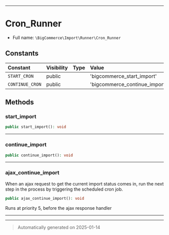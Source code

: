 ***

# Cron_Runner





* Full name: `\BigCommerce\Import\Runner\Cron_Runner`


## Constants

| Constant | Visibility | Type | Value |
|:---------|:-----------|:-----|:------|
|`START_CRON`|public| |&#039;bigcommerce_start_import&#039;|
|`CONTINUE_CRON`|public| |&#039;bigcommerce_continue_import&#039;|


## Methods


### start_import



```php
public start_import(): void
```












***

### continue_import



```php
public continue_import(): void
```












***

### ajax_continue_import

When an ajax request to get the current import status comes in,
run the next step in the process by triggering the scheduled
cron job.

```php
public ajax_continue_import(): void
```

Runs at priority 5, before the ajax response handler










***


***
> Automatically generated on 2025-01-14
